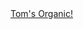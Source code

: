 <div class="navbar">
  <a href="Tom_Organic">Tom's Organic!</a>
  <!-- <div class="dropdown">
    <button class="dropbtn">HPS 
      <i class="fa fa-caret-down"></i>
    </button>
    <div class="dropdown-content">
      <a href="HPS/HowToStudy">"How to Study"</a>
      <a href="HPS/WhatIsScience">WhatIsScience</a>
    </div>
  </div> 
</div>
-->
